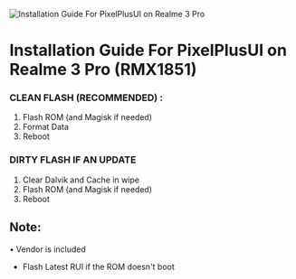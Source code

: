 ![Installation Guide For PixelPlusUI on Realme 3 Pro](https://i.imgur.com/pmZkslu.png "Installation")

# Installation Guide For PixelPlusUI on Realme 3 Pro (RMX1851)

### CLEAN FLASH (RECOMMENDED) : 
1. Flash ROM (and Magisk if needed)
2. Format Data
3. Reboot

### DIRTY FLASH IF AN UPDATE
1. Clear Dalvik and Cache in wipe
2. Flash ROM (and Magisk if needed)
3. Reboot

## Note: 
• Vendor is included
* Flash Latest RUI if the ROM doesn't boot
